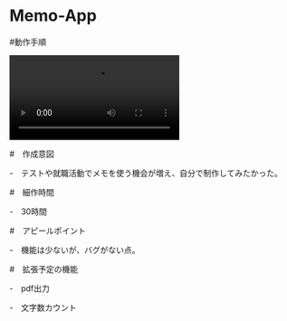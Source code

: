 # Memo-App

#動作手順

![動作手順](https://user-images.githubusercontent.com/70800437/125308057-8e19e680-e36b-11eb-86fa-42139ad09152.mov)

#　作成意図

-　テストや就職活動でメモを使う機会が増え、自分で制作してみたかった。

#　細作時間　

-　30時間

#　アピールポイント

-　機能は少ないが、バグがない点。

#　拡張予定の機能

-　pdf出力

-　文字数カウント

